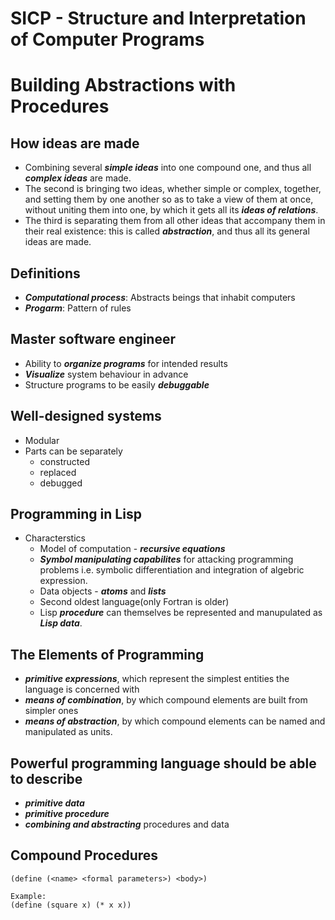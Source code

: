 # SICP - Structure and Interpretation of Computer Programs

# Building Abstractions with Procedures

## How ideas are made
- Combining several **_simple ideas_** into one compound one, and thus all **_complex ideas_** are made.
- The second is bringing two ideas, whether simple or complex, together, and setting them by one another so as to take a view of them at once, without uniting them into one, by which it gets all its **_ideas of relations_**.
- The third is separating them from all other ideas that accompany them in their real existence: this is called **_abstraction_**, and thus all its general ideas are made.

## Definitions
- **_Computational process_**: Abstracts beings that inhabit computers
- **_Progarm_**: Pattern of rules

## Master software engineer
- Ability to **_organize programs_** for intended results
- **_Visualize_** system behaviour in advance
- Structure programs to be easily **_debuggable_**

## Well-designed systems
- Modular
- Parts can be separately
  - constructed
  - replaced
  - debugged

## Programming in Lisp
- Characterstics
  - Model of computation - **_recursive equations_**
  - **_Symbol manipulating capabilites_** for attacking programming problems i.e. symbolic differentiation and integration of algebric expression.
  - Data objects - **_atoms_** and **_lists_**
  - Second oldest language(only Fortran is older)
  - Lisp **_procedure_** can themselves be represented and manupulated as **_Lisp data_**.

## The Elements of Programming
- **_primitive expressions_**, which represent the simplest entities the language is concerned with
- **_means of combination_**, by which compound elements are built from simpler ones
- **_means of abstraction_**, by which compound elements can be named and manipulated as units.

## Powerful programming language should be able to describe
- **_primitive data_**
- **_primitive procedure_**
- **_combining and abstracting_** procedures and data

## Compound Procedures
```
(define (<name> <formal parameters>) <body>)

Example:
(define (square x) (* x x))
```